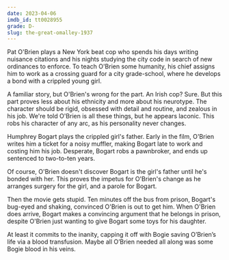 ```yaml
---
date: 2023-04-06
imdb_id: tt0028955
grade: D-
slug: the-great-omalley-1937
---
```


Pat O'Brien plays a New York beat cop who spends his days writing nuisance citations and his nights studying the city code in search of new ordinances to enforce. To teach O'Brien some humanity, his chief assigns him to work as a crossing guard for a city grade-school, where he develops a bond with a crippled young girl.

<!-- end -->

A familiar story, but O'Brien's wrong for the part. An Irish cop? Sure. But this part proves less about his ethnicity and more about his neurotype. The character should be rigid, obsessed with detail and routine, and zealous in his job. We're told O'Brien is all these things, but he appears laconic. This robs his character of any arc, as his personality never changes.

Humphrey Bogart plays the crippled girl's father. Early in the film, O'Brien writes him a ticket for a noisy muffler, making Bogart late to work and costing him his job. Desperate, Bogart robs a pawnbroker, and ends up sentenced to two-to-ten years.

Of course, O'Brien doesn't discover Bogart is the girl's father until he's bonded with her. This proves the impetus for O'Brien's change as he arranges surgery for the girl, and a parole for Bogart.

Then the movie gets stupid. Ten minutes off the bus from prison, Bogart's bug-eyed and shaking, convinced O'Brien is out to get him. When O'Brien does arrive, Bogart makes a convincing argument that he belongs in prison, despite O'Brien just wanting to give Bogart some toys for his daughter.

At least it commits to the inanity, capping it off with Bogie saving O’Brien’s life via a blood transfusion. Maybe all O’Brien needed all along was some Bogie blood in his veins.
